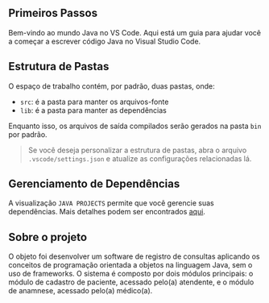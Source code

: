 ## Primeiros Passos

Bem-vindo ao mundo Java no VS Code. Aqui está um guia para ajudar você a começar a escrever código Java no Visual Studio Code.

## Estrutura de Pastas

O espaço de trabalho contém, por padrão, duas pastas, onde:

- `src`: é a pasta para manter os arquivos-fonte
- `lib`: é a pasta para manter as dependências

Enquanto isso, os arquivos de saída compilados serão gerados na pasta `bin` por padrão.

> Se você deseja personalizar a estrutura de pastas, abra o arquivo `.vscode/settings.json` e atualize as configurações relacionadas lá.

## Gerenciamento de Dependências
A visualização `JAVA PROJECTS` permite que você gerencie suas dependências. Mais detalhes podem ser encontrados [aqui](https://github.com/microsoft/vscode-java-dependency#manage-dependencies).

## Sobre o projeto

O objeto foi desenvolver um software de registro de consultas aplicando os conceitos de programação orientada a objetos na linguagem Java, sem o uso de frameworks. O sistema é composto por dois módulos principais: o módulo de cadastro de paciente, acessado pelo(a) atendente, e o módulo de anamnese, acessado pelo(a) médico(a).